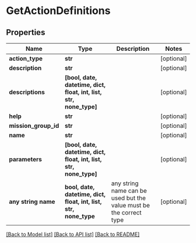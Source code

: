 # GetActionDefinitions


## Properties
Name | Type | Description | Notes
------------ | ------------- | ------------- | -------------
**action_type** | **str** |  | [optional] 
**description** | **str** |  | [optional] 
**descriptions** | **[bool, date, datetime, dict, float, int, list, str, none_type]** |  | [optional] 
**help** | **str** |  | [optional] 
**mission_group_id** | **str** |  | [optional] 
**name** | **str** |  | [optional] 
**parameters** | **[bool, date, datetime, dict, float, int, list, str, none_type]** |  | [optional] 
**any string name** | **bool, date, datetime, dict, float, int, list, str, none_type** | any string name can be used but the value must be the correct type | [optional]

[[Back to Model list]](../README.md#documentation-for-models) [[Back to API list]](../README.md#documentation-for-api-endpoints) [[Back to README]](../README.md)


